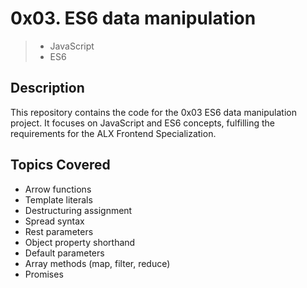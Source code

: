 # 0x03. ES6 data manipulation
> - JavaScript
> - ES6


## Description
This repository contains the code for the 0x03 ES6 data manipulation project. It focuses on JavaScript and ES6 concepts, fulfilling the requirements for the ALX Frontend Specialization.

## Topics Covered
- Arrow functions
- Template literals
- Destructuring assignment
- Spread syntax
- Rest parameters
- Object property shorthand
- Default parameters
- Array methods (map, filter, reduce)
- Promises



